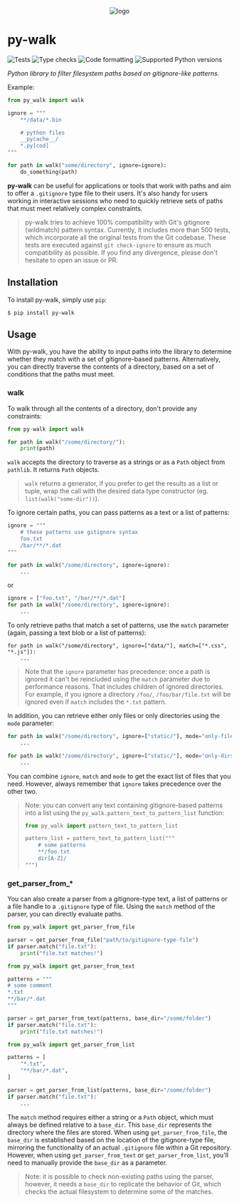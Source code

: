 <p align="center">
    <img src="https://raw.githubusercontent.com/pacha/py-walk/main/docs/logo-header.png" alt="logo">
</p>

py-walk
=======

![Tests](https://github.com/pacha/py-walk/actions/workflows/tests.yaml/badge.svg)
![Type checks](https://github.com/pacha/py-walk/actions/workflows/type-checks.yaml/badge.svg)
![Code formatting](https://github.com/pacha/py-walk/actions/workflows/code-formatting.yaml/badge.svg)
![Supported Python versions](https://img.shields.io/pypi/pyversions/py-walk.svg)

_Python library to filter filesystem paths based on gitignore-like patterns._

Example:
```python
from py_walk import walk

ignore = """
    **/data/*.bin

    # python files
    __pycache__/
    *.py[cod]
"""

for path in walk("some/directory", ignore=ignore):
    do_something(path)
```

**py-walk** can be useful for applications or tools that work with paths and aim to
offer a `.gitignore` type file to their users. It's also handy for users working
in interactive sessions who need to quickly retrieve sets of paths that must
meet relatively complex constraints.

> py-walk tries to achieve 100% compatibility with Git's gitignore (wildmatch)
> pattern syntax. Currently, it includes more than 500 tests, which incorporate
> all the original tests from the Git codebase. These tests are executed against
> `git check-ignore` to ensure as much compatibility as possible. If you find
> any divergence, please don't hesitate to open an issue or PR.

## Installation

To install py-walk, simply use `pip`:
```shell
$ pip install py-walk
```

## Usage

With py-walk, you have the ability to input paths into the library to determine
whether they match with a set of gitignore-based patterns. Alternatively, you
can directly traverse the contents of a directory, based on a set of conditions
that the paths must meet.

### walk

To walk through all the contents of a directory, don't provide any constraints:
```python
from py-walk import walk

for path in walk("/some/directory/"):
    print(path)
```
`walk` accepts the directory to traverse as a strings or as a `Path` object from
`pathlib`. It returns `Path` objects.

> `walk` returns a generator, if you prefer to get the results as a list or
> tuple, wrap the call with the desired data type constructor
> (eg. `list(walk("some-dir"))`).

To ignore certain paths, you can pass patterns as a text or a list of patterns:
```python
ignore = """
    # these patterns use gitignore syntax
    foo.txt
    /bar/**/*.dat
"""

for path in walk("/some/directory", ignore=ignore):
    ...
```
or
```python
ignore = ["foo.txt", "/bar/**/*.dat"]
for path in walk("/some/directory", ignore=ignore):
    ...
```

To only retrieve paths that match a set of patterns, use the `match` parameter
(again, passing a text blob or a list of patterns):
```
for path in walk("/some/directory", ignore=["data/"], match=["*.css", "*.js"]):
    ...
```
> Note that the `ignore` parameter has precedence: once a path is ignored it
> can't be reincluded using the `match` parameter due to performance reasons.
> That includes children of ignored directories. For example, if you ignore
> a directory `/foo/`, `/foo/bar/file.txt` will be ignored even if `match`
> includes the `*.txt` pattern.

In addition, you can retrieve either only files or only directories using the
`mode` parameter:
```python
for path in walk("/some/directory", ignore=["static/"], mode="only-files"):
    ...
```
```python
for path in walk("/some/directory", ignore=["static/"], mode="only-dirs"):
    ...
```

You can combine `ignore`, `match` and `mode` to get the exact list of files
that you need. However, always remember that `ignore` takes precedence over the
other two.

> Note: you can convert any text containing gitignore-based patterns into a list using
> the `py_walk.pattern_text_to_pattern_list` function:
> ```python
> from py_walk import pattern_text_to_pattern_list
>
> pattern_list = pattern_text_to_pattern_list("""
>     # some patterns
>     **/foo.txt
>     dir[A-Z]/
> """)

### get_parser_from_*

You can also create a parser from a gitignore-type text, a list of patterns or
a file handle to a `.gitignore` type of file. Using the `match` method of the
parser, you can directly evaluate paths.

```python
from py_walk import get_parser_from_file

parser = get_parser_from_file("path/to/gitignore-type-file")
if parser.match("file.txt"):
    print("file.txt matches!")
```

```python
from py_walk import get_parser_from_text

patterns = """
# some comment
*.txt
**/bar/*.dat
"""

parser = get_parser_from_text(patterns, base_dir="/some/folder")
if parser.match("file.txt"):
    print("file.txt matches!")
```

```python
from py_walk import get_parser_from_list

patterns = [
    "*.txt",
    "**/bar/*.dat",
]

parser = get_parser_from_list(patterns, base_dir="/some/folder")
if parser.match("file.txt"):
    ...
```

The `match` method requires either a string or a `Path` object, which must
always be defined relative to a `base_dir`. This `base_dir` represents the
directory where the files are stored. When using `get_parser_from_file`, the
`base_dir` is established based on the location of the gitignore-type file,
mirroring the functionality of an actual `.gitignore` file within a Git
repository. However, when using `get_parser_from_text` or
`get_parser_from_list`, you'll need to manually provide the `base_dir` as a
parameter.

> Note: it is possible to check non-existing paths using the parser,
> however, it needs a `base_dir` to replicate the behavior of Git,
> which checks the actual filesystem to determine some of the matches.

